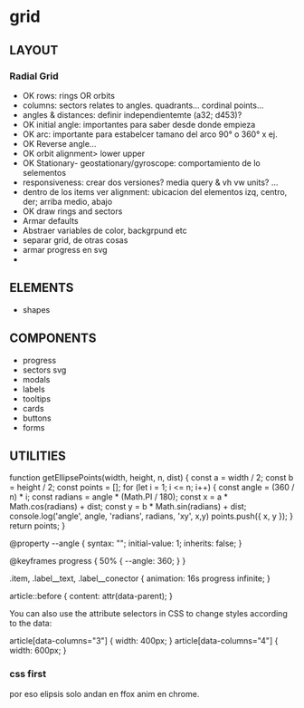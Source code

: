 # grid


## LAYOUT

### Radial Grid

- OK rows: rings OR orbits
- columns: sectors relates to angles. quadrants... cordinal points...
- angles & distances: definir independientemte (a32; d453)?
- OK initial angle: importantes para saber desde donde empieza
- OK arc: importante para estabelcer tamano del arco 90° o 360° x ej.
- OK Reverse angle...
- OK orbit alignment> lower upper
- OK Stationary- geostationary/gyroscope: comportamiento de lo selementos
- responsiveness: crear dos versiones? media query & vh vw units? ...
- dentro de los items ver alignment: ubicacion del elementos izq, centro, der; arriba medio, abajo
- OK draw rings and sectors
- Armar defaults
- Abstraer variables de color, backgrpund etc
- separar grid, de otras cosas
- armar progress en svg
- 

## ELEMENTS
- shapes

## COMPONENTS
- progress
- sectors svg
- modals
- labels
- tooltips
- cards
- buttons
- forms

## UTILITIES



function getEllipsePoints(width, height, n, dist) {
  const a = width / 2;
  const b = height / 2;
  const points = [];
  for (let i = 1; i <= n; i++) {
    const angle = (360 / n) * i;
    const radians = angle * (Math.PI / 180);
    const x = a * Math.cos(radians) + dist;
    const y = b * Math.sin(radians) + dist;
    console.log('angle', angle, 'radians', radians, 'xy', x,y)
    points.push({ x, y });
  }
  return points;
}

@property --angle {
  syntax: "<number>";
  initial-value: 1;
  inherits: false;
}

@keyframes progress {
  50% {
    --angle: 360;
  }
}

.item, .label__text, .label__conector {
  animation: 16s progress infinite;
}

article::before {
  content: attr(data-parent);
}

You can also use the attribute selectors in CSS to change styles according to the data:

article[data-columns="3"] {
  width: 400px;
}
article[data-columns="4"] {
  width: 600px;
}


### css first
por eso elipsis solo andan en ffox
anim en chrome.
